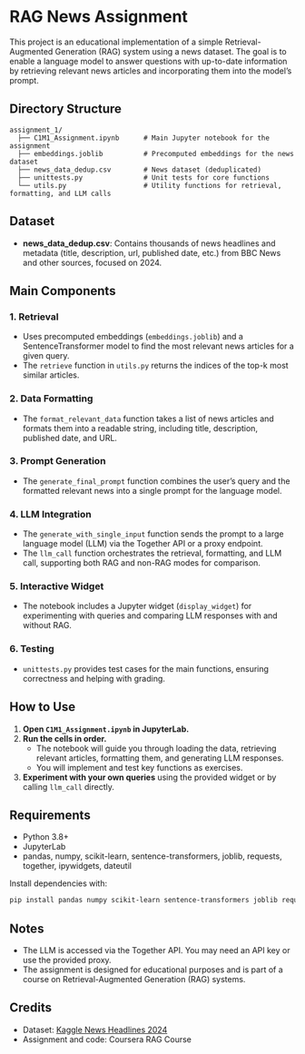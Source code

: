 # RAG News Assignment

This project is an educational implementation of a simple Retrieval-Augmented Generation (RAG) system using a news dataset. The goal is to enable a language model to answer questions with up-to-date information by retrieving relevant news articles and incorporating them into the model’s prompt.

## Directory Structure

```
assignment_1/
  ├── C1M1_Assignment.ipynb      # Main Jupyter notebook for the assignment
  ├── embeddings.joblib          # Precomputed embeddings for the news dataset
  ├── news_data_dedup.csv        # News dataset (deduplicated)
  ├── unittests.py               # Unit tests for core functions
  └── utils.py                   # Utility functions for retrieval, formatting, and LLM calls
```

## Dataset

- **news_data_dedup.csv**: Contains thousands of news headlines and metadata (title, description, url, published date, etc.) from BBC News and other sources, focused on 2024.

## Main Components

### 1. Retrieval

- Uses precomputed embeddings (`embeddings.joblib`) and a SentenceTransformer model to find the most relevant news articles for a given query.
- The `retrieve` function in `utils.py` returns the indices of the top-k most similar articles.

### 2. Data Formatting

- The `format_relevant_data` function takes a list of news articles and formats them into a readable string, including title, description, published date, and URL.

### 3. Prompt Generation

- The `generate_final_prompt` function combines the user’s query and the formatted relevant news into a single prompt for the language model.

### 4. LLM Integration

- The `generate_with_single_input` function sends the prompt to a large language model (LLM) via the Together API or a proxy endpoint.
- The `llm_call` function orchestrates the retrieval, formatting, and LLM call, supporting both RAG and non-RAG modes for comparison.

### 5. Interactive Widget

- The notebook includes a Jupyter widget (`display_widget`) for experimenting with queries and comparing LLM responses with and without RAG.

### 6. Testing

- `unittests.py` provides test cases for the main functions, ensuring correctness and helping with grading.

## How to Use

1. **Open `C1M1_Assignment.ipynb` in JupyterLab.**
2. **Run the cells in order.**  
   - The notebook will guide you through loading the data, retrieving relevant articles, formatting them, and generating LLM responses.
   - You will implement and test key functions as exercises.
3. **Experiment with your own queries** using the provided widget or by calling `llm_call` directly.

## Requirements

- Python 3.8+
- JupyterLab
- pandas, numpy, scikit-learn, sentence-transformers, joblib, requests, together, ipywidgets, dateutil

Install dependencies with:
```bash
pip install pandas numpy scikit-learn sentence-transformers joblib requests together ipywidgets python-dateutil
```

## Notes

- The LLM is accessed via the Together API. You may need an API key or use the provided proxy.
- The assignment is designed for educational purposes and is part of a course on Retrieval-Augmented Generation (RAG) systems.

## Credits

- Dataset: [Kaggle News Headlines 2024](https://www.kaggle.com/datasets/dylanjcastillo/news-headlines-2024)
- Assignment and code: Coursera RAG Course 